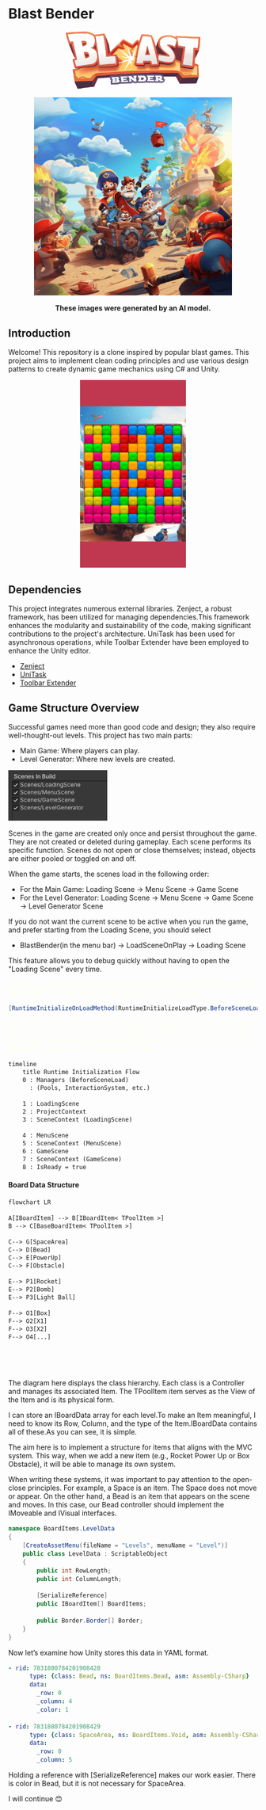
# Blast Bender

<p align="center">
  <img src="Assets/Documentation~/Images/logo.png?raw=true" alt="Blast Bender" width="271.25px" height="116.25px"/>
</p>

<p align="center">
  <img src="Assets/Documentation~/Images/1.png?raw=true" alt="Blast Bender" width="400px" height="400px"/>
    <!--<img src="Assets/Documentation~/Images/2.png?raw=true" alt="Blast Bender" width="350px" height="350px"/>-->
</p>

<p align="center">
  <strong>These images were generated by an AI model.</strong>
</p>

## Introduction
Welcome! This repository is a clone inspired by popular blast games. This project aims to implement clean coding principles and use various design patterns to create dynamic game mechanics using C# and Unity.

<p align="center">
  <img src="Assets/Documentation~/Images/InGame.gif?raw=true" alt="Blast Bender" width="213.3px" height="378.6px"/>
</p>

## Dependencies
This project integrates numerous external libraries. Zenject, a robust framework, has been utilized for managing dependencies.This framework enhances the modularity and sustainability of the code, making significant contributions to the project's architecture. UniTask has been used for asynchronous operations, while Toolbar Extender have been employed to enhance the Unity editor.
- [Zenject](https://github.com/modesttree/Zenject)
- [UniTask](https://github.com/Cysharp/UniTask)
- [Toolbar Extender](https://github.com/marijnz/unity-toolbar-extender)

## Game Structure Overview

Successful games need more than good code and design; they also require well-thought-out levels. This project has two main parts:

- Main Game: Where players can play.
- Level Generator: Where new levels are created.

<img src="Assets/Documentation~/Images/scenes.png?raw=true" style="margin: 10 0 10px 50px;" alt="Zenject" width="200px" height="102px"/>


Scenes in the game are created only once and persist throughout the game. They are not created or deleted during gameplay. Each scene performs its specific function. Scenes do not open or close themselves; instead, objects are either pooled or toggled on and off.

When the game starts, the scenes load in the following order:

- For the Main Game: Loading Scene -> Menu Scene -> Game Scene
- For the Level Generator: Loading Scene -> Menu Scene -> Game Scene -> Level Generator Scene

If you do not want the current scene to be active when you run the game, and prefer starting from the Loading Scene, you should select 

- BlastBender(in the menu bar) -> LoadSceneOnPlay -> Loading Scene

This feature allows you to debug quickly without having to open the "Loading Scene" every time.

<span style="color:ivory;">When you run the game, managers are created in a way that they cannot be destroyed. This initialization occurs before the scene loads.</span>

```csharp
[RuntimeInitializeOnLoadMethod(RuntimeInitializeLoadType.BeforeSceneLoad)]
```

<span style="color:ivory;">With the first scene, the ProjectContext is created, followed by the scenes and their respective SceneContexts. Each CONTEXT creates the desired controllers, and injections take place.
The management of dependencies is handled by the Installers within the Contexts.</span>

```mermaid
timeline
    title Runtime Initialization Flow
    0 : Managers (BeforeSceneLoad)
      : (Pools, InteractionSystem, etc.)
      
    1 : LoadingScene
    2 : ProjectContext
    3 : SceneContext (LoadingScene)

    4 : MenuScene
    5 : SceneContext (MenuScene)
    6 : GameScene
    7 : SceneContext (GameScene)
    8 : IsReady = true

```


#### Board Data Structure

```mermaid
flowchart LR

A[IBoardItem] --> B[IBoardItem< TPoolItem >] 
B --> C[BaseBoardItem< TPoolItem >]

C--> G[SpaceArea]
C--> D[Bead]
C--> E[PowerUp]
C--> F[Obstacle]

E--> P1[Rocket]
E--> P2[Bomb]
E--> P3[Light Ball]

F--> O1[Box]
F--> O2[X1]
F--> O3[X2]
F--> O4[...]



```

<br />

The diagram here displays the class hierarchy. Each class is a Controller and manages its associated Item. The TPoolItem item serves as the View of the Item and is its physical form.

 I can store an IBoardData array for each level.To make an Item meaningful, I need to know its Row, Column, and the type of the Item.IBoardData contains all of these.As you can see, it is simple.

 The aim here is to implement a structure for items that aligns with the MVC system. This way, when we add a new item (e.g., Rocket Power Up or Box Obstacle), it will be able to manage its own system.

When writing these systems, it was important to pay attention to the open-close principles. For example, a Space is an item. The Space does not move or appear. On the other hand, a Bead is an item that appears on the scene and moves. In this case, our Bead controller should implement the IMoveable and IVisual interfaces.

```csharp
namespace BoardItems.LevelData
{
    [CreateAssetMenu(fileName = "Levels", menuName = "Level")]
    public class LevelData : ScriptableObject
    {
        public int RowLength;
        public int ColumnLength;

        [SerializeReference] 
        public IBoardItem[] BoardItems;

        public Border.Border[] Border;
    }
}
```

Now let’s examine how Unity stores this data in YAML format.

```yaml
- rid: 7831880784201908428
      type: {class: Bead, ns: BoardItems.Bead, asm: Assembly-CSharp}
      data:
        _row: 0
        _column: 4
        _color: 1

- rid: 7831880784201908429
      type: {class: SpaceArea, ns: BoardItems.Void, asm: Assembly-CSharp}
      data:
        _row: 0
        _column: 5
```

Holding a reference with [SerializeReference] makes our work easier. There is color in Bead, but it is not necessary for SpaceArea.

I will continue 😊

